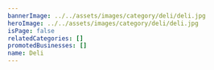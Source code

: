 ```yaml
---
bannerImage: ../../assets/images/category/deli/deli.jpg
heroImage: ../../assets/images/category/deli/deli.jpg
isPage: false
relatedCategories: []
promotedBusinesses: []
name: Deli
---
```


